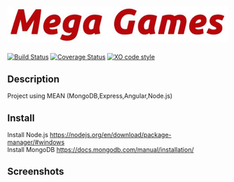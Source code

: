 # ![pageres](media/headline_.JPG)

[![Build Status](https://travis-ci.org/sindresorhus/pageres.svg?branch=master)](https://travis-ci.org/sindresorhus/pageres) [![Coverage Status](https://coveralls.io/repos/sindresorhus/pageres/badge.svg?branch=master)](https://coveralls.io/r/sindresorhus/pageres?branch=master) [![XO code style](https://img.shields.io/badge/code_style-XO-5ed9c7.svg)](https://github.com/sindresorhus/xo)

## Description

Project using MEAN (MongoDB,Express,Angular,Node.js) 

## Install

Install Node.js https://nodejs.org/en/download/package-manager/#windows <br /> 
Install MongoDB https://docs.mongodb.com/manual/installation/

## Screenshots



